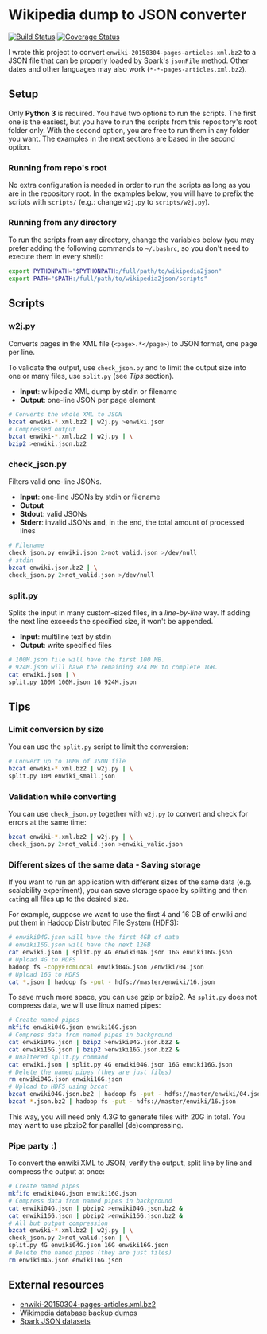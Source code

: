 # Wikipedia dump to JSON converter
[![Build Status](https://travis-ci.org/cemsbr/wikipedia2json.svg?branch=master)](https://travis-ci.org/cemsbr/wikipedia2json)
[![Coverage Status](https://coveralls.io/repos/cemsbr/wikipedia2json/badge.svg?branch=master)](https://coveralls.io/r/cemsbr/wikipedia2json?branch=master)

I wrote this project to convert `enwiki-20150304-pages-articles.xml.bz2` to a JSON file that can be properly loaded by Spark's `jsonFile` method. Other dates and other languages may also work (`*-*-pages-articles.xml.bz2`).

## Setup

Only **Python 3** is required. You have two options to run the scripts. The first one is the easiest, but you have to run the scripts from this repository's root folder only. With the second option, you are free to run them in any folder you want. The examples in the next sections are based in the second option.

### Running from repo's root
No extra configuration is needed in order to run the scripts as long as you are in the repository root.
In the examples below, you will have to prefix the scripts with `scripts/` (e.g.: change `w2j.py` to `scripts/w2j.py`).

### Running from any directory
To run the scripts from any directory, change the variables below (you may prefer adding the following commands to `~/.bashrc`, so you don't need to execute them in every shell):
```bash
export PYTHONPATH="$PYTHONPATH:/full/path/to/wikipedia2json"
export PATH="$PATH:/full/path/to/wikipedia2json/scripts"
```

## Scripts

### w2j.py
Converts pages in the XML file (`<page>.*</page>`) to JSON format, one page per line.

To validate the output, use `check_json.py` and to limit the output size into one or many files, use `split.py` (see *Tips* section).

* **Input**: wikipedia XML dump by stdin or filename
* **Output**: one-line JSON per page element

```bash
# Converts the whole XML to JSON
bzcat enwiki-*.xml.bz2 | w2j.py >enwiki.json
# Compressed output
bzcat enwiki-*.xml.bz2 | w2j.py | \
bzip2 >enwiki.json.bz2
```

### check_json.py
Filters valid one-line JSONs.

* **Input**: one-line JSONs by stdin or filename
* **Output**
 * **Stdout**: valid JSONs
 * **Stderr**: invalid JSONs and, in the end, the total amount of processed lines

```bash
# Filename
check_json.py enwiki.json 2>not_valid.json >/dev/null
# stdin
bzcat enwiki.json.bz2 | \
check_json.py 2>not_valid.json >/dev/null
```

### split.py
Splits the input in many custom-sized files, in a *line-by-line* way. If adding the next line exceeds the specified size, it won't be appended.

* **Input**: multiline text by stdin
* **Output**: write specified files

```bash
# 100M.json file will have the first 100 MB.
# 924M.json will have the remaining 924 MB to complete 1GB.
cat enwiki.json | \
split.py 100M 100M.json 1G 924M.json
```

## Tips

### Limit conversion by size
You can use the `split.py` script to limit the conversion:
```bash
# Convert up to 10MB of JSON file
bzcat enwiki-*.xml.bz2 | w2j.py | \
split.py 10M enwiki_small.json
```

### Validation while converting
You can use `check_json.py` together with `w2j.py` to convert and check for errors at the same time:
```bash
bzcat enwiki-*.xml.bz2 | w2j.py | \
check_json.py 2>not_valid.json >enwiki_valid.json
```

### Different sizes of the same data - Saving storage
If you want to run an application with different sizes of the same data (e.g. scalability experiment), you can save storage space by splitting and then `cat`ing all files up to the desired size.

For example, suppose we want to use the first 4 and 16 GB of enwiki and put them in Hadoop Distributed File System (HDFS):
```bash
# enwiki04G.json will have the first 4GB of data
# enwiki16G.json will have the next 12GB
cat enwiki.json | split.py 4G enwiki04G.json 16G enwiki16G.json
# Upload 4G to HDFS
hadoop fs -copyFromLocal enwiki04G.json /enwiki/04.json
# Upload 16G to HDFS
cat *.json | hadoop fs -put - hdfs://master/enwiki/16.json
```

To save much more space, you can use gzip or bzip2. As `split.py` does not compress data, we will use linux named pipes:
```bash
# Create named pipes
mkfifo enwiki04G.json enwiki16G.json
# Compress data from named pipes in background
cat enwiki04G.json | bzip2 >enwiki04G.json.bz2 &
cat enwiki16G.json | bzip2 >enwiki16G.json.bz2 &
# Unaltered split.py command
cat enwiki.json | split.py 4G enwiki04G.json 16G enwiki16G.json
# Delete the named pipes (they are just files)
rm enwiki04G.json enwiki16G.json
# Upload to HDFS using bzcat
bzcat enwiki04G.json.bz2 | hadoop fs -put - hdfs://master/enwiki/04.json
bzcat *.json.bz2 | hadoop fs -put - hdfs://master/enwiki/16.json
```

This way, you will need only 4.3G to generate files with 20G in total. You may want to use pbzip2 for parallel (de)compressing.

### Pipe party :)
To convert the enwiki XML to JSON, verify the output, split line by line and compress the output at once:

```bash
# Create named pipes
mkfifo enwiki04G.json enwiki16G.json
# Compress data from named pipes in background
cat enwiki04G.json | pbzip2 >enwiki04G.json.bz2 &
cat enwiki16G.json | pbzip2 >enwiki16G.json.bz2 &
# All but output compression
bzcat enwiki-*.xml.bz2 | w2j.py | \
check_json.py 2>not_valid.json | \
split.py 4G enwiki04G.json 16G enwiki16G.json
# Delete the named pipes (they are just files)
rm enwiki04G.json enwiki16G.json
```

## External resources
* [enwiki-20150304-pages-articles.xml.bz2](https://dumps.wikimedia.org/enwiki/20150304/enwiki-20150304-pages-articles.xml.bz2)
* [Wikimedia database backup dumps](https://dumps.wikimedia.org/backup-index.html)
* [Spark JSON datasets](http://spark.apache.org/docs/latest/sql-programming-guide.html#json-datasets)
